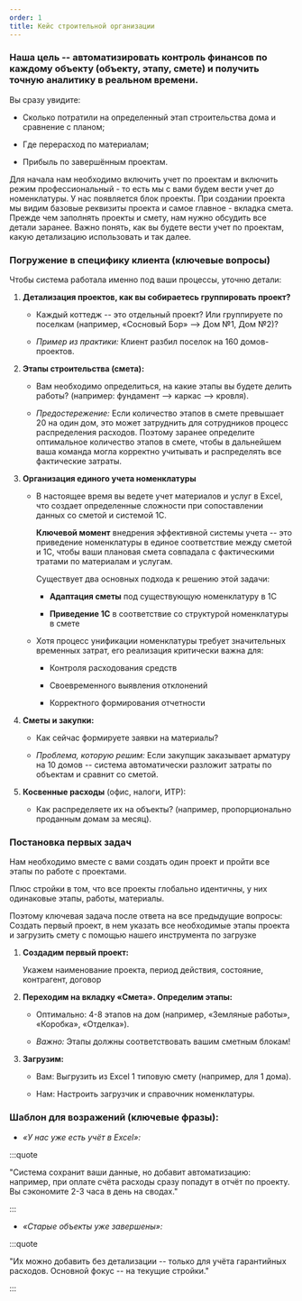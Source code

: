 ```yaml
---
order: 1
title: Кейс строительной организации
---
```


### Наша цель -- **автоматизировать контроль финансов по каждому объекту** (объекту, этапу, смете) и получить точную аналитику в реальном времени.

Вы сразу увидите:

-  Сколько потратили на определенный этап строительства дома и сравнение с планом;

-  Где перерасход по материалам;

-  Прибыль по завершённым проектам.

Для начала нам необходимо включить учет по проектам и включить режим профессиональный - то есть мы с вами будем вести учет до номенклатуры. У нас появляется блок проекты. При создании проекта мы видим базовые реквизиты проекта и самое главное - вкладка смета. Прежде чем заполнять проекты и смету, нам нужно обсудить все детали заранее. Важно понять, как вы будете вести учет по проектам, какую детализацию использовать и так далее.

### **Погружение в специфику клиента (ключевые вопросы)**

Чтобы система работала именно под ваши процессы, уточню детали:

1. **Детализация проектов, как вы собираетесь группировать проект?**

   -  Каждый коттедж -- это отдельный проект? Или группируете по поселкам (например, «Сосновый Бор» --> Дом №1, Дом №2)?

   -  *Пример из практики:* Клиент разбил поселок на 160 домов-проектов.

2. **Этапы строительства (смета):**

   -  Вам необходимо определиться, на какие этапы вы будете делить работы? (например: фундамент --> каркас --> кровля).

   -  *Предостережение:* Если количество этапов в смете превышает 20 на один дом, это может затруднить для сотрудников процесс распределения расходов. Поэтому заранее определите оптимальное количество этапов в смете, чтобы в дальнейшем ваша команда могла корректно учитывать и распределять все фактические затраты.

3. **Организация единого учета номенклатуры**

   -  В настоящее время вы ведете учет материалов и услуг в Excel, что создает определенные сложности при сопоставлении данных со сметой и системой 1С.

      **Ключевой момент** внедрения эффективной системы учета -- это приведение номенклатуры в единое соответствие между сметой и 1С, чтобы ваши плановая смета совпадала с фактическими тратами по материалам и услугам.

      Существует два основных подхода к решению этой задачи:

      -  **Адаптация сметы** под существующую номенклатуру в 1С

      -  **Приведение 1С** в соответствие со структурой номенклатуры в смете

   -  Хотя процесс унификации номенклатуры требует значительных временных затрат, его реализация критически важна для:

      -  Контроля расходования средств

      -  Своевременного выявления отклонений

      -  Корректного формирования отчетности

4. **Сметы и закупки:**

   -  Как сейчас формируете заявки на материалы?

   -  *Проблема, которую решим:* Если закупщик заказывает арматуру на 10 домов -- система автоматически разложит затраты по объектам и сравнит со сметой.

5. **Косвенные расходы** (офис, налоги, ИТР):

   -  Как распределяете их на объекты? (например, пропорционально проданным домам за месяц).



### **Постановка первых задач**

Нам необходимо вместе с вами создать один проект и пройти все этапы по работе с проектами.

Плюс стройки в том, что все проекты глобально идентичны, у них одинаковые этапы, работы, материалы.

Поэтому ключевая задача после ответа на все предыдущие вопросы: Создать первый проект, в нем указать все необходимые этапы проекта и загрузить смету с помощью нашего инструмента по загрузке

1. **Создадим первый проект:**

   Укажем наименование проекта, период действия, состояние, контрагент, договор

2. **Переходим на вкладку «Смета». Определим этапы:**

   -  Оптимально: 4-8 этапов на дом (например, «Земляные работы», «Коробка», «Отделка»).

   -  *Важно:* Этапы должны соответствовать вашим сметным блокам!

3. **Загрузим:**

   -  Вам: Выгрузить из Excel 1 типовую смету (например, для 1 дома).

   -  Нам: Настроить загрузчик и справочник номенклатуры.



### **Шаблон для возражений (ключевые фразы):**

-  *«У нас уже есть учёт в Excel»:*

:::quote 

"Система сохранит ваши данные, но добавит автоматизацию: например, при оплате счёта расходы сразу попадут в отчёт по проекту. Вы сэкономите 2-3 часа в день на сводах."

:::

-  *«Старые объекты уже завершены»:*

:::quote 

"Их можно добавить без детализации -- только для учёта гарантийных расходов. Основной фокус -- на текущие стройки."

:::